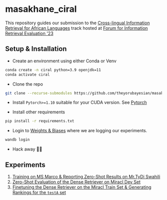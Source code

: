 # masakhane_ciral

This repository guides our submission to the [Cross-lingual Information Retrieval for African Languages](https://ciralproject.github.io/) track hosted at [Forum for Information Retrieval Evaluation '23](http://fire.irsi.res.in/fire/2023/call_for_tracks)

## Setup & Installation

* Create an environment using either Conda or Venv

```bash
conda create -n ciral python=3.9 openjdk=11
conda activate ciral
```

* Clone the repo

```bash
git clone --recurse-submodules https://github.com/theyorubayesian/masakhane_miracl.git 
```

* Install `Pytorch>=1.10` suitable for your CUDA version. See [Pytorch](https://pytorch.org/get-started/previous-versions/#v1101)

* Install other requirements

```bash
pip install -r requirements.txt
```

* Login to [Weights & Biases](https://wandb.ai/masakhane-miracl/masakhane-miracl) where we are logging our experiments.

```bash
wandb login
```

* Hack away 🔨🔨

## Experiments

1. [Training on MS Marco & Reporting Zero-Shot Results on Mr.TyDi Swahili](docs/msmarco_finetuning_experiment.md)
2. [Zero-Shot Evaluation of the Dense Retriever on Miracl Dev Set](docs/evaluating_on_miracl_dev_set.md)
3. [Finetuning the Dense Retriever on the Miracl Train Set & Generating Rankings for the `testA` set](docs/miracl_finetuning_experiment.md)